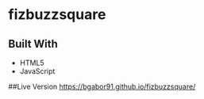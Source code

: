 # fizbuzzsquare

## Built With
 - HTML5
 - JavaScript
 
##Live Version
https://bgabor91.github.io/fizbuzzsquare/
